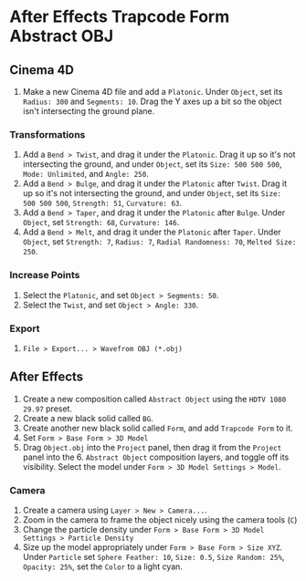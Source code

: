 # After Effects Trapcode Form Abstract OBJ

## Cinema 4D

1. Make a new Cinema 4D file and add a `Platonic`. Under `Object`, set its `Radius: 300` and `Segments: 10`. Drag the Y axes up a bit so the object isn't intersecting the ground plane.

### Transformations

1. Add a `Bend > Twist`, and drag it under the `Platonic`. Drag it up so it's not intersecting the ground, and under `Object`, set its `Size: 500 500 500`, `Mode: Unlimited`, and `Angle: 250`.
2. Add a `Bend > Bulge`, and drag it under the `Platonic` after `Twist`. Drag it up so it's not intersecting the ground, and under `Object`, set its `Size: 500 500 500`, `Strength: 51`, `Curvature: 63`.
3. Add a `Bend > Taper`, and drag it under the `Platonic` after `Bulge`. Under `Object`, set `Strength: 68`, `Curvature: 146`.
4. Add a `Bend > Melt`, and drag it under the `Platonic` after `Taper`. Under `Object`, set `Strength: 7`, `Radius: 7`, `Radial Randomness: 70`, `Melted Size: 250`.

### Increase Points

1. Select the `Platonic`, and set `Object > Segments: 50`.
2. Select the `Twist`, and set `Object > Angle: 330`.

### Export

1. `File > Export... > Wavefrom OBJ (*.obj)`

## After Effects

1. Create a new composition called `Abstract Object` using the `HDTV 1080 29.97` preset.
2. Create a new black solid called `BG`.
3. Create another new black solid called `Form`, and add `Trapcode Form` to it.
4. Set `Form > Base Form > 3D Model`
5. Drag `Object.obj` into the `Project` panel, then drag it from the `Project` panel into the 6. `Abstract Object` composition layers, and toggle off its visibility. Select the model under `Form > 3D Model Settings > Model`.

### Camera

1. Create a camera using `Layer > New > Camera...`.
2. Zoom in the camera to frame the object nicely using the camera tools (`C`)
3. Change the particle density under `Form > Base Form > 3D Model Settings > Particle Density`
4. Size up the model appropriately under `Form > Base Form > Size XYZ`. Under `Particle` set  `Sphere Feather: 10`, `Size: 0.5`, `Size Random: 25%`, `Opacity: 25%`, set the `Color` to a light cyan.
